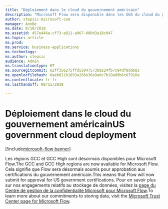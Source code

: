 ```yaml
---
title: "Déploiement dans le cloud du gouvernement américain"
description: "Microsoft Flow sera disponible dans les UGS du cloud du gouvernement, y compris GCC et GCC High. Cela ne concerne pas le cloud du ministère de la Justice américain."
author: stepsic-microsoft-com
manager: AnnBe
ms.date: 8/10/2018
ms.assetid: 457e446a-cf73-e811-a967-000d3a18c047
ms.topic: article
ms.prod: 
ms.service: business-applications
ms.technology: 
ms.author: stepsic
audience: Admin
ms.translationtype: HT
ms.sourcegitcommit: 62ff356275ffd55047573b9224fb7c94df8dd602
ms.openlocfilehash: 6aebd21b1893a266e36e9a0c7b10ad9b6c07910a
ms.contentlocale: fr-fr
ms.lasthandoff: 08/15/2018

---
```

# <a name="us-government-cloud-deployment"></a><span data-ttu-id="d670c-103">Déploiement dans le cloud du gouvernement américain</span><span class="sxs-lookup"><span data-stu-id="d670c-103">US government cloud deployment</span></span>

[!include[microsoft-flow banner](../includes/microsoft-flow.md)]




<span data-ttu-id="d670c-104">Les régions GCC et GCC High sont désormais disponibles pour Microsoft Flow.</span><span class="sxs-lookup"><span data-stu-id="d670c-104">The GCC and GCC High regions are now available for Microsoft Flow.</span></span> <span data-ttu-id="d670c-105">Cela signifie que Flow sera désormais soumis pour approbation aux certifications du gouvernement américain.</span><span class="sxs-lookup"><span data-stu-id="d670c-105">This means that Flow will now submit for approval for US government certifications.</span></span> <span data-ttu-id="d670c-106">Pour en savoir plus sur nos engagements relatifs au stockage de données, visitez la [page du Centre de gestion de la confidentialité Microsoft pour Microsoft Flow](https://www.microsoft.com/en-us/TrustCenter/CloudServices/business-application-platform/data-location).</span><span class="sxs-lookup"><span data-stu-id="d670c-106">To learn more about our commitments to storing data, visit the [Microsoft Trust Center page for Microsoft Flow](https://www.microsoft.com/en-us/TrustCenter/CloudServices/business-application-platform/data-location).</span></span>

